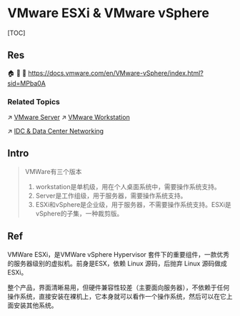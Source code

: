 # VMware ESXi & VMware vSphere

[TOC]



## Res
🏠 
🚧 
📂 https://docs.vmware.com/en/VMware-vSphere/index.html?sid=MPba0A


### Related Topics
↗ [VMware Server](../../Hosted%20Hypervisor/Independant/VMware%20Server.md)
↗ [VMware Workstation](../../Hosted%20Hypervisor/Independant/VMware%20Workstation.md)

↗ [IDC & Data Center Networking](../../../../../../🔑%20CS%20Core/🏎️%20Computer%20Networking%20and%20Communication/🚀%20High%20Performance%20Network%20(HPN)%20&%20IDC%20Technologies/IDC%20&%20Data%20Center%20Networking.md)



## Intro
> VMWare有三个版本
> 1. workstation是单机级，用在个人桌面系统中，需要操作系统支持。
> 2. Server是工作组级，用于服务器，需要操作系统支持。
> 3. ESXi和vSphere是企业级，用于服务器，不需要操作系统支持。ESXi是vSphere的子集，一种裁剪版。



## Ref
[VMWare ESXi简介及运维]: http://t.csdnimg.cn/UBy8f

VMWare ESXi，是VMWare vSphere Hypervisor 套件下的重要组件，一款优秀的服务器级别的虚拟机。前身是ESX，依赖 Linux 源码，后抛弃 Linux 源码做成ESXi。

整个产品，界面清晰易用，但硬件兼容性较差（主要面向服务器），不依赖于任何操作系统，直接安装在裸机上，它本身就可以看作一个操作系统，然后可以在它上面安装其他系统。

[Overview of vNetwork Distributed Switch concepts (1010555)]: https://kb.vmware.com/s/article/1010555
